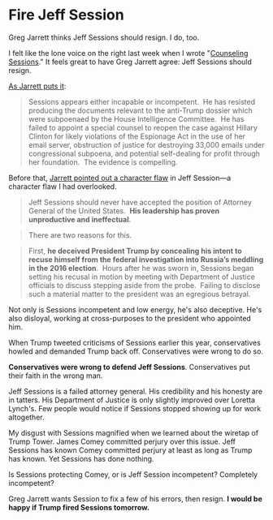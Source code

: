 # Fire Jeff Session

Greg Jarrett thinks Jeff Sessions should resign. I do, too.

I felt like the lone voice on the right last week when I wrote "[Counseling Sessions](https://hennessysview.com/2017/09/10/counselling-sessions/)." It feels great to have Greg Jarrett agree: Jeff Sessions should resign.

[As Jarrett puts it](http://www.foxnews.com/opinion/2017/09/19/gregg-jarrett-sessions-should-resign-but-not-before-taking-action-against-clinton-comey-and-rice.html):

> Sessions appears either incapable or incompetent.  He has resisted producing the documents relevant to the anti-Trump dossier which were subpoenaed by the House Intelligence Committee.  He has failed to appoint a special counsel to reopen the case against Hillary Clinton for likely violations of the Espionage Act in the use of her email server, obstruction of justice for destroying 33,000 emails under congressional subpoena, and potential self-dealing for profit through her foundation.  The evidence is compelling.

Before that, [Jarrett pointed out a character flaw](http://www.foxnews.com/opinion/2017/09/19/gregg-jarrett-sessions-should-resign-but-not-before-taking-action-against-clinton-comey-and-rice.html) in Jeff Session—a character flaw I had overlooked.

> Jeff Sessions should never have accepted the position of Attorney General of the United States.  **His leadership has proven unproductive and ineffectual**.

> There are two reasons for this.

> First, **he deceived President Trump by concealing his intent to recuse himself from the federal investigation into Russia’s meddling in the 2016 election**.  Hours after he was sworn in, Sessions began setting his recusal in motion by meeting with Department of Justice officials to discuss stepping aside from the probe.  Failing to disclose such a material matter to the president was an egregious betrayal.

Not only is Sessions incompetent and low energy, he's also deceptive. He's also disloyal, working at cross-purposes to the president who appointed him.

When Trump tweeted criticisms of Sessions earlier this year, conservatives howled and demanded Trump back off. Conservatives were wrong to do so.

**Conservatives were wrong to defend Jeff Sessions**. Conservatives put their faith in the wrong man.

Jeff Sessions is a failed attorney general. His credibility and his honesty are in tatters. His Department of Justice is only slightly improved over Loretta Lynch's. Few people would notice if Sessions stopped showing up for work altogether.

My disgust with Sessions magnified when we learned about the wiretap of Trump Tower. James Comey committed perjury over this issue. Jeff Sessions has known Comey committed perjury at least as long as Trump has known. Yet Sessions has done nothing.

Is Sessions protecting Comey, or is Jeff Session incompetent? Completely incompetent?

Greg Jarrett wants Session to fix a few of his errors, then resign. **I would be happy if Trump fired Sessions tomorrow.**